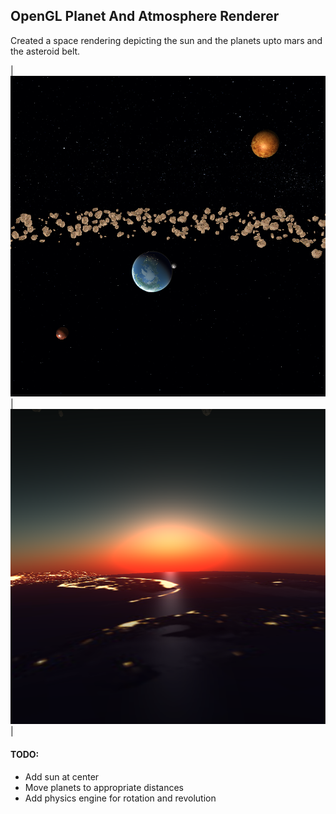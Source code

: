 ## OpenGL Planet And Atmosphere Renderer

Created a space rendering depicting the sun and the planets upto mars and the asteroid belt.

| ![Space](Space.png) | ![Earth](Earth_Atm.png)|


#### TODO:
* Add sun at center
* Move planets to appropriate distances 
* Add physics engine for rotation and revolution
